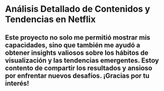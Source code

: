 # Análisis Detallado de Contenidos y Tendencias en Netflix
##  Este proyecto no solo me permitió mostrar mis capacidades, sino que también me ayudó a obtener insights valiosos sobre los hábitos de visualización y las tendencias emergentes. Estoy contento de compartir los resultados y ansioso por enfrentar nuevos desafíos. ¡Gracias por tu interés!

